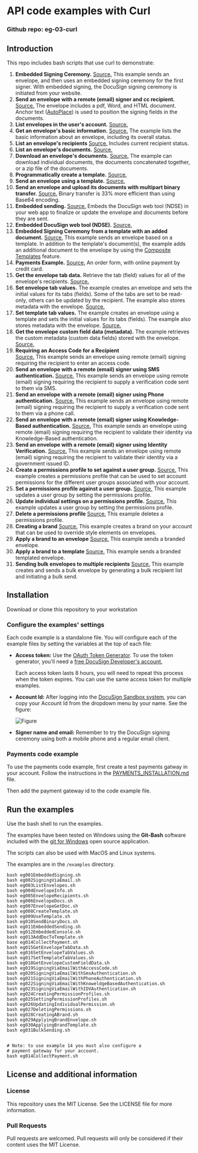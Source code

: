 # API code examples with Curl

### Github repo: eg-03-curl
## Introduction
This repo includes bash scripts that use curl to demonstrate:

1. **Embedded Signing Ceremony.**
   [Source.](./examples/eg001EmbeddedSigning.sh)
   This example sends an envelope, and then uses an embedded signing ceremony for the first signer.
   With embedded signing, the DocuSign signing ceremony is initiated from your website.
1. **Send an envelope with a remote (email) signer and cc recipient.**
   [Source.](./examples/eg002SigningViaEmail.sh)
   The envelope includes a pdf, Word, and HTML document.
   Anchor text ([AutoPlace](https://support.docusign.com/en/guides/AutoPlace-New-DocuSign-Experience)) is used to position the signing fields in the documents.
1. **List envelopes in the user's account.**
   [Source.](./examples/eg003ListEnvelopes.sh)
1. **Get an envelope's basic information.**
   [Source.](./examples/eg004EnvelopeInfo.sh)
   The example lists the basic information about an envelope, including its overall status.
1. **List an envelope's recipients** 
   [Source.](./examples/eg005EnvelopeRecipients.sh)
   Includes current recipient status.
1. **List an envelope's documents.**
   [Source.](./examples/eg006EnvelopeDocs.sh)
1. **Download an envelope's documents.** 
   [Source.](./examples/eg007EnvelopeGetDoc.sh)
   The example can download individual
   documents, the documents concatenated together, or a zip file of the documents.
1. **Programmatically create a template.**
   [Source.](./examples/eg008CreateTemplate.sh)
1. **Send an envelope using a template.**
   [Source.](./examples/eg009UseTemplate.sh)
1. **Send an envelope and upload its documents with multipart binary transfer.**
   [Source.](./examples/eg010SendBinaryDocs.sh)
   Binary transfer is 33% more efficient than using Base64 encoding.
1. **Embedded sending.**
   [Source.](./examples/eg011EmbeddedSending.sh)
   Embeds the DocuSign web tool (NDSE) in your web app to finalize or update 
   the envelope and documents before they are sent.
1. **Embedded DocuSign web tool (NDSE).**
   [Source.](./examples/eg012EmbeddedConsole.sh)
1. **Embedded Signing Ceremony from a template with an added document.**
   [Source.](./examples/eg013AddDocToTemplate.sh)
   This example sends an envelope based on a template.
   In addition to the template's document(s), the example adds an
   additional document to the envelope by using the
   [Composite Templates](https://developers.docusign.com/esign-rest-api/guides/features/templates#composite-templates)
   feature.
1. **Payments Example.**
   [Source.](./examples/eg014CollectPayment.sh)
   An order form, with online payment by credit card.
1. **Get the envelope tab data.**
   Retrieve the tab (field) values for all of the envelope's recipients.
   [Source.](./examples/eg015EnvelopeTabData.sh)
1. **Set envelope tab values.**
   The example creates an envelope and sets the initial values for its tabs (fields). Some of the tabs
   are set to be read-only, others can be updated by the recipient. The example also stores
   metadata with the envelope.
   [Source.](./examples/eg016SetTabValues.sh)
1. **Set template tab values.**
   The example creates an envelope using a template and sets the initial values for its tabs (fields).
   The example also stores metadata with the envelope.
   [Source.](./examples/eg017SetTemplateTabValues.sh)
1. **Get the envelope custom field data (metadata).**
   The example retrieves the custom metadata (custom data fields) stored with the envelope.
   [Source.](./examples/eg018EnvelopeCustomFieldData.sh)
1. **Requiring an Access Code for a Recipient**   
   [Source.](./examples/eg019SigningViaEmailWithAccessCode.sh)
   This example sends an envelope using remote (email) signing requiring the recipient to enter an access code.
1. **Send an envelope with a remote (email) signer using SMS authentication.**
   [Source.](./examples/eg020SigningViaEmailWithSmsAuthentication.sh)
   This example sends an envelope using remote (email) signing requiring the recipient to supply a verification code sent to them via SMS.
1. **Send an envelope with a remote (email) signer using Phone authentication.**
   [Source.](./examples/eg021SigningViaEmailWithPhoneAuthentication.sh)
   This example sends an envelope using remote (email) signing requiring the recipient to supply a verification code sent to them via a phone call.
1. **Send an envelope with a remote (email) signer using Knowledge-Based authentication.**
   [Source.](./examples/eg022SigningViaEmailWithKnoweldgeBasedAuthentication.sh)
   This example sends an envelope using remote (email) signing requiring the recipient to validate their identity via Knowledge-Based authentication.
1. **Send an envelope with a remote (email) signer using Identity Verification.**
   [Source.](./examples/eg023SigningViaEmailWithIDVAuthentication.sh)
   This example sends an envelope using remote (email) signing requiring the recipient to validate their identity via a government issued ID.
1. **Create a permissions profile to set against a user group.**
   [Source.](./examples/eg024CreatingPermissionProfiles.sh)
   This example creates a permissions profile that can be used to set account permissions for the different user groups associated with your account.
1. **Set a permissions profile against a user group.**
   [Source.](./examples/eg025SettingPermissionProfiles.sh)
   This example updates a user group by setting the permissions profile.
1. **Update individual settings on a permissions profile.**
   [Source.](./examples/eg026UpdatingIndividualPermission.sh)
   This example updates a user group by setting the permissions profile.
1. **Delete a permissions profile**
   [Source.](./examples/eg027DeletingPermissions.sh)
   This example deletes a permissions profile.
1. **Creating a brand**
   [Source.](./examples/eg028CreatingABrand.sh)
   This example creates a brand on your account that can be used to override style elements on envelopes.
1. **Apply a brand to an envelope**
   [Source.](./examples/eg029ApplyingBrandEnvelope.sh)
   This example sends a branded envelope.
1. **Apply a brand to a template**
   [Source.](./examples/eg030ApplyingBrandTemplate.sh)
   This example sends a branded templated envelope.
1. **Sending bulk envelopes to multiple recipients**
   [Source.](./examples/eg031BulkSending.sh)
   This example creates and sends a bulk envelope by generating a bulk recipient list and initiating a bulk send.

## Installation

Download or clone this repository to your workstation

### Configure the examples' settings
Each code example is a standalone file. You will configure
each of the example files by setting the variables at the top of each
file:

 * **Access token:** Use the [OAuth Token Generator](https://developers.docusign.com/oauth-token-generator).
   To use the token generator, you'll need a
   [free DocuSign Developer's account.](https://go.docusign.com/sandbox/productshot/?elqCampaignId=16537)

   Each access token lasts 8 hours, you will need to repeat this process
   when the token expires. You can use the same access token for
   multiple examples.

 * **Account Id:** After logging into the [DocuSign Sandbox system](https://demo.docusign.net),
   you can copy your Account Id from the dropdown menu by your name. See the figure:

   ![Figure](https://raw.githubusercontent.com/docusign/qs-python/master/documentation/account_id.png)
 * **Signer name and email:** Remember to try the DocuSign signing ceremony using both a mobile phone and a regular
   email client.

### Payments code example
To use the payments code example, first create a test payments gatway in your account.
Follow the instructions in the
[PAYMENTS_INSTALLATION.md](https://github.com/docusign/eg-03-curl/blob/master/PAYMENTS_INSTALLATION.md)
file.

Then add the payment gateway id to the code example file.

## Run the examples

Use the bash shell to run the examples. 

The examples have been tested on 
Windows using the **Git-Bash** software included with the 
[git for Windows](https://gitforwindows.org/) open source application.

The scripts can also be used with MacOS and Linux systems.

The examples are in the `/examples` directory.

```
bash eg001EmbeddedSigning.sh
bash eg002SigningViaEmail.sh
bash eg003ListEnvelopes.sh
bash eg004EnvelopeInfo.sh
bash eg005EnvelopeRecipients.sh
bash eg006EnvelopeDocs.sh
bash eg007EnvelopeGetDoc.sh
bash eg008CreateTemplate.sh
bash eg009UseTemplate.sh
bash eg010SendBinaryDocs.sh
bash eg011EmbeddedSending.sh
bash eg012EmbeddedConsole.sh
bash eg013AddDocToTemplate.sh
base eg014CollectPayment.sh
bash eg015GetEnvelopeTabData.sh 
bash eg016SetEnvelopeTabValues.sh
bash eg017SetTemplateTabValues.sh 
bash eg018GetEnvelopeCustomFieldData.sh 
bash eg019SigningViaEmailWithAccessCode.sh
bash eg020SigningViaEmailWithSmsAuthentication.sh
bash eg021SigningViaEmailWithPhoneAuthentication.sh
bash eg022SigningViaEmailWithKnoweldgeBasedAuthentication.sh
bash eg023SigningViaEmailWithIDVAuthentication.sh
bash eg024CreatingPermissionProfiles.sh
bash eg025SettingPermissionProfiles.sh
bash eg026UpdatingIndividualPermission.sh
bash eg027DeletingPermissions.sh
bash eg028CreatingABrand.sh
bash eg029ApplyingBrandEnvelope.sh
bash eg030ApplyingBrandTemplate.sh
bash eg031BulkSending.sh


# Note: to use example 14 you must also configure a
# payment gateway for your account.
bash eg014CollectPayment.sh
```

## License and additional information

### License
This repository uses the MIT License. See the LICENSE file for more information.

### Pull Requests
Pull requests are welcomed. Pull requests will only be considered if their content
uses the MIT License.
